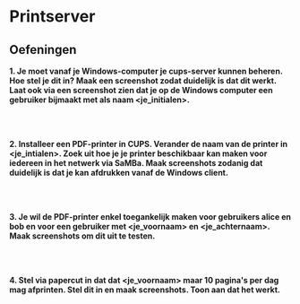 # Printserver

## Oefeningen

**1. Je moet vanaf je Windows-computer je cups-server kunnen beheren. Hoe stel je dit in? Maak een screenshot zodat
duidelijk is dat dit werkt. Laat ook via een screenshot zien dat je op de Windows computer een gebruiker bijmaakt met
als naam <je_initialen>.**

<!-- INVISIBLE CHARACTERS FOR SECTION LINE -->
<format style="underline">
⠀⠀⠀⠀⠀⠀⠀⠀⠀⠀⠀⠀⠀⠀⠀⠀⠀⠀⠀⠀⠀⠀⠀⠀⠀⠀⠀⠀⠀⠀⠀⠀⠀⠀⠀⠀⠀⠀⠀⠀⠀⠀⠀⠀⠀⠀⠀⠀⠀⠀⠀⠀⠀⠀⠀⠀⠀⠀⠀⠀⠀⠀⠀⠀⠀⠀⠀⠀⠀⠀⠀⠀⠀⠀⠀⠀⠀⠀⠀⠀⠀⠀⠀⠀⠀⠀⠀⠀⠀⠀⠀⠀⠀
</format>
<!-- INVISIBLE CHARACTERS FOR SECTION LINE -->

**2. Installeer een PDF-printer in CUPS. Verander de naam van de printer in <je_intialen>. Zoek uit hoe je je printer
beschikbaar kan maken voor iedereen in het netwerk via SaMBa. Maak screenshots zodanig dat duidelijk is dat je kan
afdrukken vanaf de Windows client.**



<!-- INVISIBLE CHARACTERS FOR SECTION LINE -->
<format style="underline">
⠀⠀⠀⠀⠀⠀⠀⠀⠀⠀⠀⠀⠀⠀⠀⠀⠀⠀⠀⠀⠀⠀⠀⠀⠀⠀⠀⠀⠀⠀⠀⠀⠀⠀⠀⠀⠀⠀⠀⠀⠀⠀⠀⠀⠀⠀⠀⠀⠀⠀⠀⠀⠀⠀⠀⠀⠀⠀⠀⠀⠀⠀⠀⠀⠀⠀⠀⠀⠀⠀⠀⠀⠀⠀⠀⠀⠀⠀⠀⠀⠀⠀⠀⠀⠀⠀⠀⠀⠀⠀⠀⠀⠀
</format>
<!-- INVISIBLE CHARACTERS FOR SECTION LINE -->

**3. Je wil de PDF-printer enkel toegankelijk maken voor gebruikers alice en bob en voor een gebruiker met <je_voornaam>
en <je_achternaam>. Maak screenshots om dit uit te testen.**

<!-- INVISIBLE CHARACTERS FOR SECTION LINE -->
<format style="underline">
⠀⠀⠀⠀⠀⠀⠀⠀⠀⠀⠀⠀⠀⠀⠀⠀⠀⠀⠀⠀⠀⠀⠀⠀⠀⠀⠀⠀⠀⠀⠀⠀⠀⠀⠀⠀⠀⠀⠀⠀⠀⠀⠀⠀⠀⠀⠀⠀⠀⠀⠀⠀⠀⠀⠀⠀⠀⠀⠀⠀⠀⠀⠀⠀⠀⠀⠀⠀⠀⠀⠀⠀⠀⠀⠀⠀⠀⠀⠀⠀⠀⠀⠀⠀⠀⠀⠀⠀⠀⠀⠀⠀⠀
</format>
<!-- INVISIBLE CHARACTERS FOR SECTION LINE -->

**4. Stel via papercut in dat dat <je_voornaam> maar 10 pagina's per dag mag afprinten. Stel dit in en maak screenshots.
Toon aan dat het werkt.**

